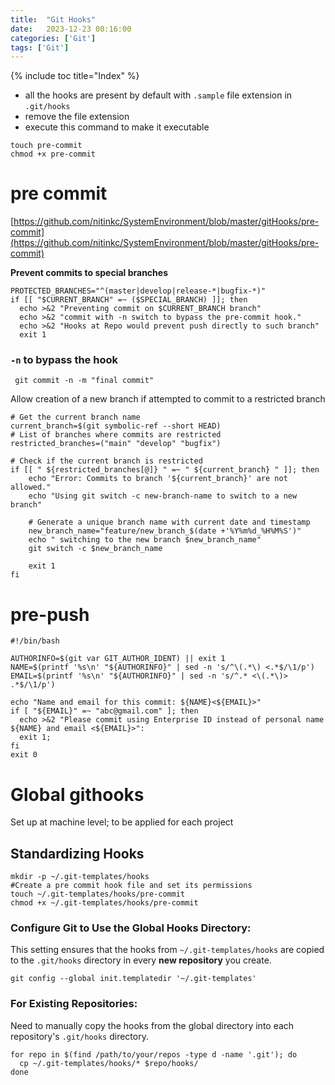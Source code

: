```yaml
---
title:  "Git Hooks"
date:   2023-12-23 00:16:00
categories: ['Git']
tags: ['Git']
---
```


{% include toc title="Index" %}

- all the hooks are present by default with `.sample` file extension in `.git/hooks`
- remove the file extension
- execute this command to make it executable
```shell
touch pre-commit
chmod +x pre-commit
```

# pre commit
[https://github.com/nitinkc/SystemEnvironment/blob/master/gitHooks/pre-commit](https://github.com/nitinkc/SystemEnvironment/blob/master/gitHooks/pre-commit)

**Prevent commits to special branches**
```shell
PROTECTED_BRANCHES="^(master|develop|release-*|bugfix-*)"
if [[ "$CURRENT_BRANCH" =~ ($SPECIAL_BRANCH) ]]; then
  echo >&2 "Preventing commit on $CURRENT_BRANCH branch"
  echo >&2 "commit with -n switch to bypass the pre-commit hook."
  echo >&2 "Hooks at Repo would prevent push directly to such branch"
  exit 1
```

### `-n` to bypass the hook
```shell
 git commit -n -m "final commit"
```

Allow creation of a new branch if attempted to commit to a restricted branch
```shell
# Get the current branch name
current_branch=$(git symbolic-ref --short HEAD)
# List of branches where commits are restricted
restricted_branches=("main" "develop" "bugfix")

# Check if the current branch is restricted
if [[ " ${restricted_branches[@]} " =~ " ${current_branch} " ]]; then
    echo "Error: Commits to branch '${current_branch}' are not allowed."
    echo "Using git switch -c new-branch-name to switch to a new branch"
    
    # Generate a unique branch name with current date and timestamp
    new_branch_name="feature/new_branch_$(date +'%Y%m%d_%H%M%S')"
    echo " switching to the new branch $new_branch_name" 
    git switch -c $new_branch_name
    
    exit 1
fi
```

#  pre-push

```shell
#!/bin/bash

AUTHORINFO=$(git var GIT_AUTHOR_IDENT) || exit 1
NAME=$(printf '%s\n' "${AUTHORINFO}" | sed -n 's/^\(.*\) <.*$/\1/p')
EMAIL=$(printf '%s\n' "${AUTHORINFO}" | sed -n 's/^.* <\(.*\)> .*$/\1/p')

echo "Name and email for this commit: ${NAME}<${EMAIL}>"
if [ "${EMAIL}" =~ "abc@gmail.com" ]; then
  echo >&2 "Please commit using Enterprise ID instead of personal name ${NAME} and email <${EMAIL}>":
  exit 1;
fi
exit 0
```

# Global githooks
Set up at machine level; to be applied for each project

## Standardizing Hooks
```shell
mkdir -p ~/.git-templates/hooks
#Create a pre commit hook file and set its permissions
touch ~/.git-templates/hooks/pre-commit
chmod +x ~/.git-templates/hooks/pre-commit
```

### Configure Git to Use the Global Hooks Directory:
This setting ensures that the hooks from `~/.git-templates/hooks` are copied to
the `.git/hooks` directory in every **new repository** you create.

```shell
git config --global init.templatedir '~/.git-templates'
```

### For Existing Repositories:
Need to manually copy the hooks from the global directory into each repository's `.git/hooks` directory.

```shell
for repo in $(find /path/to/your/repos -type d -name '.git'); do
  cp ~/.git-templates/hooks/* $repo/hooks/
done
```